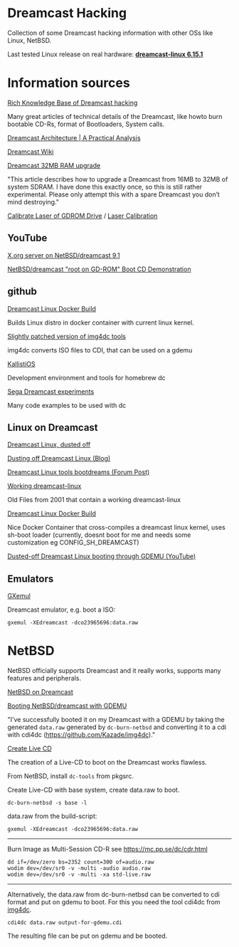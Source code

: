 # Dreamcast Hacking

Collection of some Dreamcast hacking information with other OSs like Linux, NetBSD.

Last tested Linux release on real hardware: **[dreamcast-linux 6.15.1](https://github.com/foxdrodd/dreamcast-linux)**

# Information sources

[Rich Knowledge Base of Dreamcast hacking](https://mc.pp.se/dc/sw.html)

Many great articles of technical details of the Dreamcast, like howto burn bootable CD-Rs, format of Bootloaders, System calls.

[Dreamcast Architecture | A Practical Analysis](https://classic.copetti.org/writings/consoles/dreamcast/)

[Dreamcast Wiki](https://dreamcast.wiki/Dreamcast.wiki)

[Dreamcast 32MB RAM upgrade](https://blog.ldtlb.com/2020/06/21/dreamcast-32mb-ram-upgrade.html)

"This article describes how to upgrade a Dreamcast from 16MB to 32MB of system SDRAM. I have done this exactly once, so this is still rather experimental. Please only attempt this with a spare Dreamcast you don’t mind destroying."

[Calibrate Laser of GDROM Drive](https://www.reddit.com/r/dreamcast/comments/45rto2/help_needed_measuring_potentiometer_resistance/)
/ [Laser Calibration](https://retro-hack.blogspot.com/2010/06/sega-dreamcast-laser-calibration-guide.html)

## YouTube

[X.org server on NetBSD/dreamcast 9.1](https://www.youtube.com/watch?v=ToVdC8B4waY&ab_channel=tsutsuii)

[NetBSD/dreamcast "root on GD-ROM" Boot CD Demonstration](https://www.youtube.com/watch?v=VJUbAvCg5NY&ab_channel=tsutsuii)

## github

[Dreamcast Linux Docker Build](https://github.com/foxdrodd/dreamcast-linux)

Builds Linux distro in docker container with current linux kernel.

[Slightly patched version of img4dc tools](https://github.com/Kazade/img4dc)

img4dc converts ISO files to CDI, that can be used on a gdemu

[KallistiOS](https://github.com/KallistiOS/KallistiOS)

Development environment and tools for homebrew dc

[Sega Dreamcast experiments](https://github.com/buhman/dreamcast)

Many code examples to be used with dc

## Linux on Dreamcast

[Dreamcast Linux, dusted off](https://github.com/classilla/dclinux)

[Dusting off Dreamcast Linux (Blog)](https://oldvcr.blogspot.com/2023/02/dusting-off-dreamcast-linux.html)

[Dreamcast Linux tools bootdreams (Forum Post)](https://www.dreamcast-talk.com/forum/viewtopic.php?t=15258)

[Working dreamcast-linux](http://www.lxdream.org/files/)

Old Files from 2001 that contain a working dreamcast-linux

[Dreamcast Linux Docker Build](https://github.com/andersevenrud/dreamcast-linux)

Nice Docker Container that cross-compiles a dreamcast linux kernel, uses sh-boot loader (currently, doesnt boot for me and needs some customization eg CONFIG_SH_DREAMCAST)

[Dusted-off Dreamcast Linux booting through GDEMU (YouTube)](https://www.youtube.com/watch?v=ygdGxo6wXM4)

## Emulators

[GXemul](https://gavare.se/gxemul/)

Dreamcast emulator, e.g. boot a ISO:

```
gxemul -XEdreamcast -dco23965696:data.raw 
```

# NetBSD

NetBSD officially supports Dreamcast and it really works, supports many features and peripherals.

[NetBSD on Dreamcast](https://wiki.netbsd.org/ports/dreamcast/)

[Booting NetBSD/dreamcast with GDEMU](https://mail-index.netbsd.org/port-dreamcast/2023/04/05/msg000323.html)

"I've successfully booted it on my Dreamcast with a GDEMU by taking the generated `data.raw` generated by `dc-burn-netbsd` and converting it to a cdi with cdi4dc (https://github.com/Kazade/img4dc)."



[Create Live CD](https://github.com/abs0/dc-burn-netbsd)

The creation of a Live-CD to boot on the Dreamcast works flawless.

From NetBSD, install `dc-tools` from pkgsrc.

Create Live-CD with base system, create data.raw to boot.

```
dc-burn-netbsd -s base -l
```

data.raw from the build-script:
```
gxemul -XEdreamcast -dco23965696:data.raw 
```

---
Burn Image as Multi-Session CD-R
see https://mc.pp.se/dc/cdr.html

```
dd if=/dev/zero bs=2352 count=300 of=audio.raw 
wodim dev=/dev/sr0 -v -multi -audio audio.raw
wodim dev=/dev/sr0 -v -multi -xa std-live.raw 
```

---

Alternatively, the data.raw from dc-burn-netbsd can be converted to cdi format and put on gdemu to boot. For this you need the tool cdi4dc from [img4dc](https://github.com/Kazade/img4dc).

```
cdi4dc data.raw output-for-gdemu.cdi
```
The resulting file can be put on gdemu and be booted.
